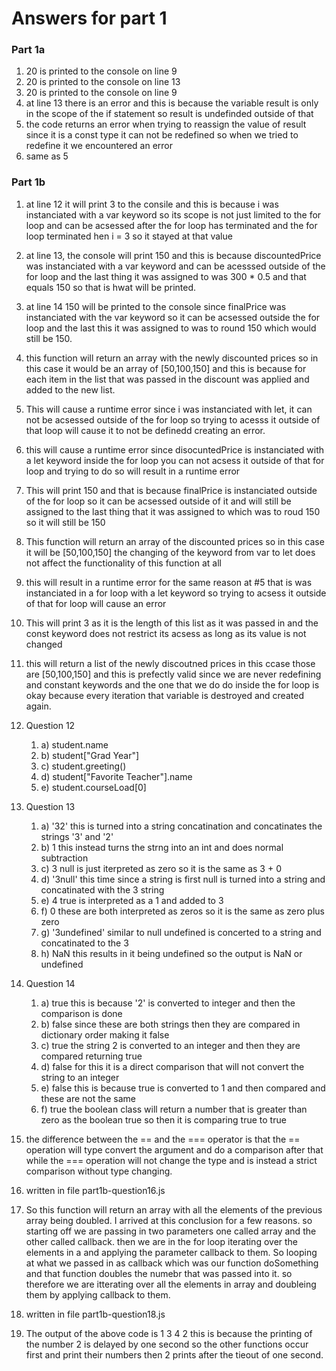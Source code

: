 # Answers for part 1 
### Part 1a
1. 20 is printed to the console on line 9
2. 20 is printed to the console on line 13
3. 20 is printed to the console on line 9
4. at line 13 there is an error and this is because the variable result is only in the scope of the if statement so result is undefinded outside of that 
5. the code returns an error when trying to reassign the value of result since it is a const type it can not be redefined so when we tried to redefine it we encountered an error
6. same as 5
### Part 1b
1. at line 12 it will print 3 to the consile and this is because i was instanciated with a var keyword so its scope is not just limited to the for loop and can be acsessed after the for loop has terminated and the for loop terminated hen i = 3 so it stayed at that value
2. at line 13, the console will print 150 and this is because discountedPrice was instanciated with a var keyword and can be acesssed outside of the for loop and the last thing it was assigned to was 300 * 0.5 and that equals 150 so that is hwat will be printed.
3.  at line 14 150 will be printed to the console since finalPrice was instanciated with the var keyword so it can be acsessed outside the for loop and the last this it was assigned to was to round 150 which would still be 150.
4.  this function will return an array with the newly discounted prices so in this case it would be an array of [50,100,150] and this is because for each item in the list that was passed in the discount was applied and added to the new list.
5.  This will cause a runtime error since i was instanciated with let, it can not be acsessed outside of the for loop so trying to acesss it outside of that loop will cause it to not be definedd creating an error.
6.  this will cause a runtime error since disocuntedPrice is instanciated with a let keyword inside the for loop you can not acsess it outside of that for loop and trying to do so will result in a runtime error
7.  This will print 150 and that is because finalPrice is instanciated outside of the for loop so it can be acsessed outside of it and will still be assigned to the last thing that it was assigned to which was to roud 150 so it will still be 150
8.  This function will return an array of the discounted prices so in this case it will be [50,100,150] the changing of the keyword from var to let does not affect the functionality of this function at all
9.  this will result in a runtime error for the same reason at #5 that is was instanciated in a for loop with a let keyword so trying to acsess it outside of that for loop will cause an error
10. This will print 3 as it is the length of this list as it was passed in and the const keyword does not restrict its acsess as long as its value is not changed
11. this will return a list of the newly discoutned prices in this ccase those are [50,100,150] and this is prefectly valid since we are never redefining and constant keywords and the one that we do do inside the for loop is okay because every iteration that variable is destroyed and created again.
12. Question 12
    1. a) student.name
    2. b) student["Grad Year"] 
    3. c) student.greeting()
    4. d) student["Favorite Teacher"].name
    5. e) student.courseLoad[0] 
13. Question 13
    1. a) '32' this is turned into a string concatination and concatinates the strings '3' and '2'
    2. b) 1 this instead turns the strng into an int and does normal subtraction
    3. c) 3 null is just iterpreted as zero so it is the same as 3 + 0
    4. d) '3null' this time since a string is first null is turned into a string and concatinated with the 3 string
    5. e) 4 true is interpreted as a 1 and added to 3
    6. f) 0 these are both interpreted as zeros so it is the same as zero plus zero
    7. g) '3undefined' similar to null undefined is concerted to a string and concatinated to the 3
    8. h) NaN this results in it being undefined so the output is NaN or undefined
 14. Question 14
     1.  a) true this is because '2' is converted to integer and then the comparison is done
     2.  b) false since these are both strings then they are compared in dictionary order making it false
     3.  c) true the string 2 is converted to an integer and then they are compared returning true
     4.  d) false for this it is a direct comparison that will not convert the string to an integer
     5.  e) false this is because true is converted to 1 and then compared and these are not the same 
     6.  f) true the boolean class will return a number that is greater than zero as the boolean true so then it is comparing true to true 

15.  the difference between the == and the === operator is that the == operation will type convert the argument and do a comparison after that while the === operation will not change the type and is instead a strict comparison without type changing.
16.  written in file part1b-question16.js
17.  So this function will return an array with all the elements of the previous array being doubled. I arrived at this conclusion for a few reasons. so starting off we are passing in two parameters one called array and the other called callback. then we are in the for loop iterating over the elements in a and applying the parameter callback to them. So looping at what we passed in as callback which was our function doSomething and that function doubles the numebr that was passed into it. so therefore we are itterating over all the elements in array and doubleing them by applying callback to them.
18.  written in file part1b-question18.js
19.  The output of the above code is 1 3 4 2 this is because the printing of the number 2 is delayed by one second so the other functions occur first and print their numbers then 2 prints after the tieout of one second.